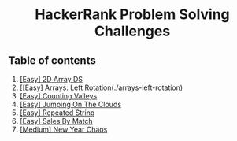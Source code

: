 <h1 align="center">
  HackerRank Problem Solving Challenges
</p>

 ## Table of contents
 
 1) [[Easy] 2D Array DS](./2d-array-ds)
 2) [[Easy] Arrays: Left Rotation(./arrays-left-rotation)
 3) [[Easy] Counting Valleys](./counting-valleys)
 4) [[Easy] Jumping On The Clouds](./jumping-on-the-clouds)
 5) [[Easy] Repeated String](./repeated-string)
 6) [[Easy] Sales By Match](./sales-by-match)
 7) [[Medium] New Year Chaos](./new-year-chaos)

